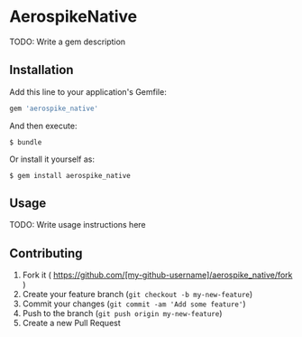# AerospikeNative

TODO: Write a gem description

## Installation

Add this line to your application's Gemfile:

```ruby
gem 'aerospike_native'
```

And then execute:

    $ bundle

Or install it yourself as:

    $ gem install aerospike_native

## Usage

TODO: Write usage instructions here

## Contributing

1. Fork it ( https://github.com/[my-github-username]/aerospike_native/fork )
2. Create your feature branch (`git checkout -b my-new-feature`)
3. Commit your changes (`git commit -am 'Add some feature'`)
4. Push to the branch (`git push origin my-new-feature`)
5. Create a new Pull Request
